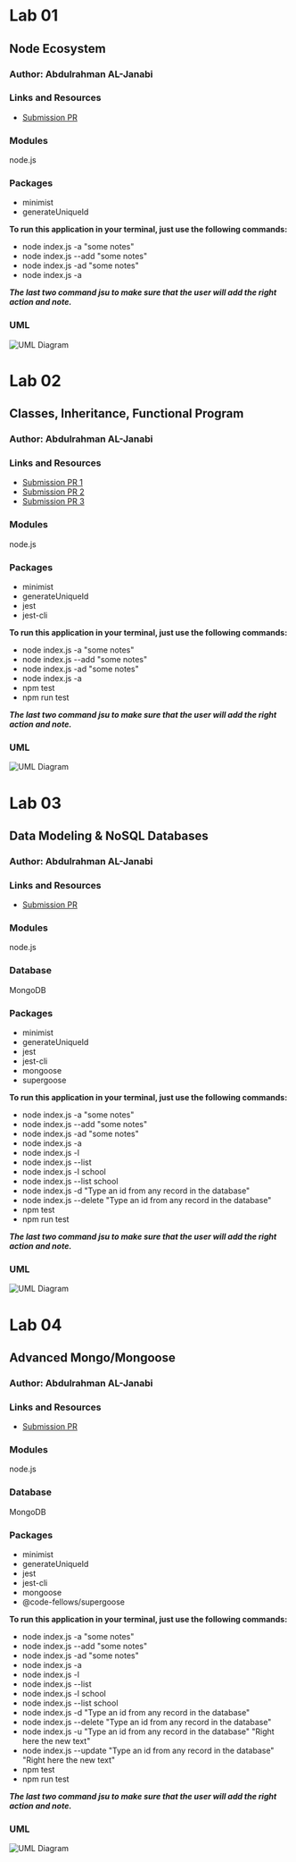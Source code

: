 # Lab 01

## Node Ecosystem

### Author: Abdulrahman AL-Janabi

### Links and Resources
- [Submission PR](https://github.com/Janabi/notes/pull/1)

### Modules 
node.js

### Packages
- minimist
- generateUniqueId

**To run this application in your terminal, just use the following commands:**
- node index.js -a "some notes"
- node index.js --add "some notes"
- node index.js -ad "some notes"
- node index.js -a

***The last two command jsu to make sure that the user will add the right action and note.***

### UML
![UML Diagram](lab-01.jpg)


# Lab 02

## Classes, Inheritance, Functional Program

### Author: Abdulrahman AL-Janabi

### Links and Resources
- [Submission PR 1](https://github.com/Janabi/notes/pull/2)
- [Submission PR 2](https://github.com/Janabi/notes/pull/3)
- [Submission PR 3](https://github.com/Janabi/notes/pull/4)

### Modules 
node.js

### Packages
- minimist
- generateUniqueId
- jest
- jest-cli

**To run this application in your terminal, just use the following commands:**
- node index.js -a "some notes"
- node index.js --add "some notes"
- node index.js -ad "some notes"
- node index.js -a
- npm test
- npm run test

***The last two command jsu to make sure that the user will add the right action and note.***

### UML
![UML Diagram](lab-02.jpg)


# Lab 03

## Data Modeling & NoSQL Databases

### Author: Abdulrahman AL-Janabi

### Links and Resources
- [Submission PR](https://github.com/Janabi/notes/pull/5)

### Modules 
node.js

### Database
MongoDB

### Packages
- minimist
- generateUniqueId
- jest
- jest-cli
- mongoose
- supergoose

**To run this application in your terminal, just use the following commands:**
- node index.js -a "some notes"
- node index.js --add "some notes"
- node index.js -ad "some notes"
- node index.js -a
- node index.js -l
- node index.js --list
- node index.js -l school
- node index.js --list school
- node index.js -d "Type an id from any record in the database"
- node index.js --delete "Type an id from any record in the database"
- npm test
- npm run test

***The last two command jsu to make sure that the user will add the right action and note.***

### UML
![UML Diagram](lab-03.jpg)


# Lab 04

## Advanced Mongo/Mongoose

### Author: Abdulrahman AL-Janabi

### Links and Resources
- [Submission PR](https://github.com/Janabi/notes/pull/5)

### Modules 
node.js

### Database
MongoDB

### Packages
- minimist
- generateUniqueId
- jest
- jest-cli
- mongoose
- @code-fellows/supergoose

**To run this application in your terminal, just use the following commands:**
- node index.js -a "some notes"
- node index.js --add "some notes"
- node index.js -ad "some notes"
- node index.js -a
- node index.js -l
- node index.js --list
- node index.js -l school
- node index.js --list school
- node index.js -d "Type an id from any record in the database"
- node index.js --delete "Type an id from any record in the database"
- node index.js -u "Type an id from any record in the database" "Right here the new text"
- node index.js --update "Type an id from any record in the database" "Right here the new text"
- npm test
- npm run test

***The last two command jsu to make sure that the user will add the right action and note.***

### UML
![UML Diagram](lab-04.jpg)
